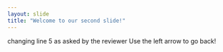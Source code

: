 ```yaml
---
layout: slide
title: "Welcome to our second slide!"
---
```

changing line 5 as asked by the reviewer
Use the left arrow to go back!

